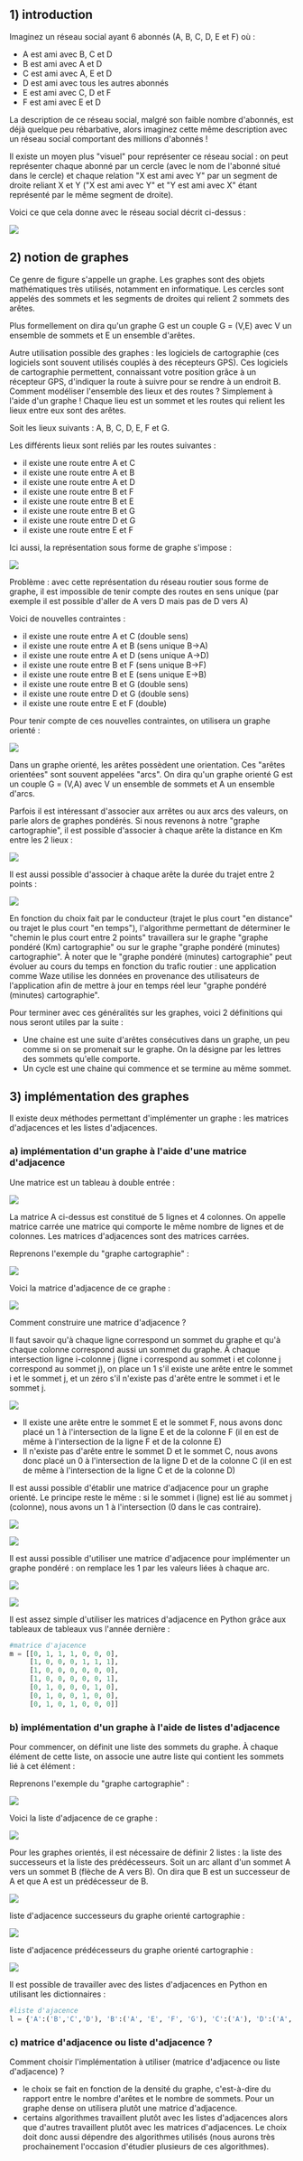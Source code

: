 ## 1) introduction

Imaginez un réseau social ayant 6 abonnés (A, B, C, D, E et F) où :

- A est ami avec B, C et D
- B est ami avec A et D
- C est ami avec A, E et D
- D est ami avec tous les autres abonnés
- E est ami avec C, D et F
- F est ami avec E et D

La description de ce réseau social, malgré son faible nombre d'abonnés, est déjà quelque peu rébarbative, alors imaginez cette même description avec un réseau social comportant des millions d'abonnés !

Il existe un moyen plus "visuel" pour représenter ce réseau social : on peut représenter chaque abonné par un cercle (avec le nom de l'abonné situé dans le cercle) et chaque relation "X est ami avec Y" par un segment de droite reliant X et Y ("X est ami avec Y" et "Y est ami avec X" étant représenté par le même segment de droite).

Voici ce que cela donne avec le réseau social décrit ci-dessus :

![](img/c9c_1.jpg)

## 2) notion de graphes

Ce genre de figure s'appelle un graphe. Les graphes sont des objets mathématiques très utilisés, notamment en informatique. Les cercles sont appelés des sommets et les segments de droites qui relient 2 sommets des arêtes.

Plus formellement on dira qu'un graphe G est un couple G = (V,E) avec V un ensemble de sommets et E un ensemble d'arêtes.

Autre utilisation possible des graphes : les logiciels de cartographie (ces logiciels sont souvent utilisés couplés à des récepteurs GPS). Ces logiciels de cartographie permettent, connaissant votre position grâce à un récepteur GPS, d'indiquer la route à suivre pour se rendre à un endroit B. Comment modéliser l'ensemble des lieux et des routes ? Simplement à l'aide d'un graphe ! Chaque lieu est un sommet et les routes qui relient les lieux entre eux sont des arêtes.

Soit les lieux suivants : A, B, C, D, E, F et G.

Les différents lieux sont reliés par les routes suivantes :

- il existe une route entre A et C
- il existe une route entre A et B
- il existe une route entre A et D
- il existe une route entre B et F
- il existe une route entre B et E
- il existe une route entre B et G
- il existe une route entre D et G
- il existe une route entre E et F

Ici aussi, la représentation sous forme de graphe s'impose :

![](img/c9c_2.jpg)

Problème : avec cette représentation du réseau routier sous forme de graphe, il est impossible de tenir compte des routes en sens unique (par exemple il est possible d'aller de A vers D mais pas de D vers A)

Voici de nouvelles contraintes :

- il existe une route entre A et C (double sens)
- il existe une route entre A et B (sens unique B->A)
- il existe une route entre A et D (sens unique A->D)
- il existe une route entre B et F (sens unique B->F)
- il existe une route entre B et E (sens unique E->B)
- il existe une route entre B et G (double sens)
- il existe une route entre D et G (double sens)
- il existe une route entre E et F (double)

Pour tenir compte de ces nouvelles contraintes, on utilisera un graphe orienté :

![](img/c9c_3.jpg)

Dans un graphe orienté, les arêtes possèdent une orientation. Ces "arêtes orientées" sont souvent appelées "arcs". On dira qu'un graphe orienté G est un couple G = (V,A) avec V un ensemble de sommets et A un ensemble d'arcs.

Parfois il est intéressant d'associer aux arrêtes ou aux arcs des valeurs, on parle alors de graphes pondérés. Si nous revenons à notre "graphe cartographie", il est possible d'associer à chaque arête la distance en Km entre les 2 lieux :

![](img/c9c_4.jpg)

Il est aussi possible d'associer à chaque arête la durée du trajet entre 2 points :

![](img/c9c_5.jpg)

En fonction du choix fait par le conducteur (trajet le plus court "en distance" ou trajet le plus court "en temps"), l'algorithme permettant de déterminer le "chemin le plus court entre 2 points" travaillera sur le graphe "graphe pondéré (Km) cartographie" ou sur le graphe "graphe pondéré (minutes) cartographie". À noter que le "graphe pondéré (minutes) cartographie" peut évoluer au cours du temps en fonction du trafic routier : une application comme Waze utilise les données en provenance des utilisateurs de l'application afin de mettre à jour en temps réel leur "graphe pondéré (minutes) cartographie".

Pour terminer avec ces généralités sur les graphes, voici 2 définitions qui nous seront utiles par la suite :

- Une chaine est une suite d'arêtes consécutives dans un graphe, un peu comme si on se promenait sur le graphe. On la désigne par les lettres des sommets qu'elle comporte.
- Un cycle est une chaine qui commence et se termine au même sommet.

## 3) implémentation des graphes

Il existe deux méthodes permettant d'implémenter un graphe : les matrices d'adjacences et les listes d'adjacences.

### a) implémentation d'un graphe à l'aide d'une matrice d'adjacence

Une matrice est un tableau à double entrée :

![](img/c9c_6.png)

La matrice A ci-dessus est constitué de 5 lignes et 4 colonnes. On appelle matrice carrée une matrice qui comporte le même nombre de lignes et de colonnes. Les matrices d'adjacences sont des matrices carrées.

Reprenons l'exemple du "graphe cartographie" :

![](img/c9c_2.jpg)

Voici la matrice d'adjacence de ce graphe :

![](img/c9c_7.jpg)

Comment construire une matrice d'adjacence ?

Il faut savoir qu'à chaque ligne correspond un sommet du graphe et qu'à chaque colonne correspond aussi un sommet du graphe. À chaque intersection ligne i-colonne j (ligne i correspond au sommet i et colonne j correspond au sommet j), on place un 1 s'il existe une arête entre le sommet i et le sommet j, et un zéro s'il n'existe pas d'arête entre le sommet i et le sommet j.

![](img/c9c_8.jpg)

- Il existe une arête entre le sommet E et le sommet F, nous avons donc placé un 1 à l'intersection de la ligne E et de la colonne F (il en est de même à l'intersection de la ligne F et de la colonne E)
- Il n'existe pas d'arête entre le sommet D et le sommet C, nous avons donc placé un 0 à l'intersection de la ligne D et de la colonne C (il en est de même à l'intersection de la ligne C et de la colonne D)

Il est aussi possible d'établir une matrice d'adjacence pour un graphe orienté. Le principe reste le même : si le sommet i (ligne) est lié au sommet j (colonne), nous avons un 1 à l'intersection (0 dans le cas contraire).

![](img/c9c_3.jpg)

![](img/c9c_9.jpg)

Il est aussi possible d'utiliser une matrice d'adjacence pour implémenter un graphe pondéré : on remplace les 1 par les valeurs liées à chaque arc.

![](img/c9c_5.jpg)

![](img/c9c_10.jpg)

Il est assez simple d'utiliser les matrices d'adjacence en Python grâce aux tableaux de tableaux vus l'année dernière :

```python
#matrice d'ajacence
m = [[0, 1, 1, 1, 0, 0, 0],
     [1, 0, 0, 0, 1, 1, 1],
     [1, 0, 0, 0, 0, 0, 0],
     [1, 0, 0, 0, 0, 0, 1],
     [0, 1, 0, 0, 0, 1, 0],
     [0, 1, 0, 0, 1, 0, 0],
     [0, 1, 0, 1, 0, 0, 0]]

```
### b) implémentation d'un graphe à l'aide de listes d'adjacence

Pour commencer, on définit une liste des sommets du graphe. À chaque élément de cette liste, on associe une autre liste qui contient les sommets lié à cet élément :

Reprenons l'exemple du "graphe cartographie" :

![](img/c9c_2.jpg)

Voici la liste d'adjacence de ce graphe :

![](img/c9c_11.jpg)

Pour les graphes orientés, il est nécessaire de définir 2 listes : la liste des successeurs et la liste des prédécesseurs. Soit un arc allant d'un sommet A vers un sommet B (flèche de A vers B). On dira que B est un successeur de A et que A est un prédécesseur de B.

![](img/c9c_3.jpg)

liste d'adjacence successeurs du graphe orienté cartographie :

![](img/c9c_13.jpg)

liste d'adjacence prédécesseurs du graphe orienté cartographie :

![](img/c9c_12.jpg)

Il est possible de travailler avec des listes d'adjacences en Python en utilisant les dictionnaires :

```python
#liste d'ajacence
l = {'A':('B','C','D'), 'B':('A', 'E', 'F', 'G'), 'C':('A'), 'D':('A', 'G'), 'E':('B', 'F'), 'F':('B', 'E'), 'G':('B', 'D')}
```
### c) matrice d'adjacence ou liste d'adjacence ?

Comment choisir l'implémentation à utiliser (matrice d'adjacence ou liste d'adjacence) ?

- le choix se fait en fonction de la densité du graphe, c'est-à-dire du rapport entre le nombre d'arêtes et le nombre de sommets. Pour un graphe dense on utilisera plutôt une matrice d'adjacence.
- certains algorithmes travaillent plutôt avec les listes d'adjacences alors que d'autres travaillent plutôt avec les matrices d'adjacences. Le choix doit donc aussi dépendre des algorithmes utilisés (nous aurons très prochainement l'occasion d'étudier plusieurs de ces algorithmes).
